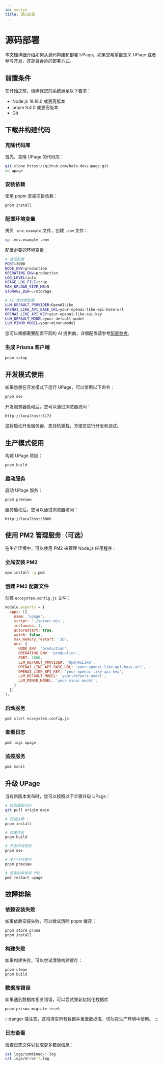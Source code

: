 ```yaml
---
id: source
title: 源码部署
---
```


# 源码部署

本文档详细介绍如何从源码构建和部署 UPage。如果您希望自定义 UPage 或者参与开发，这是最合适的部署方式。

## 前置条件

在开始之前，请确保您的系统满足以下要求：

- Node.js 18.18.0 或更高版本
- pnpm 9.4.0 或更高版本
- Git

## 下载并构建代码

### 克隆代码库

首先，克隆 UPage 的代码库：

```bash
git clone https://github.com/halo-dev/upage.git
cd upage
```

### 安装依赖

使用 pnpm 安装项目依赖：

```bash
pnpm install
```

### 配置环境变量

拷贝 `.env.example` 文件，创建 `.env` 文件：

```bash
cp .env.example .env
```

配置必要的环境变量：

```bash
# 基础配置
PORT=3000
NODE_ENV=production
OPERATING_ENV=production
LOG_LEVEL=info
USAGE_LOG_FILE=true
MAX_UPLOAD_SIZE_MB=5
STORAGE_DIR=./storage

# AI 提供商配置
LLM_DEFAULT_PROVIDER=OpenAILike
OPENAI_LIKE_API_BASE_URL=your-openai-like-api-base-url
OPENAI_LIKE_API_KEY=your-openai-like-api-key
LLM_DEFAULT_MODEL=your-default-model
LLM_MINOR_MODEL=your-minor-model
```

您可以根据需要配置不同的 AI 提供商，详细配置请参考[配置参考](../configuration)。

### 生成 Prisma 客户端

```bash
pnpm setup
```

## 开发模式使用

如果您想在开发模式下运行 UPage，可以使用以下命令：

```bash
pnpm dev
```

开发服务器启动后，您可以通过浏览器访问：

```
http://localhost:5173
```

这将启动开发服务器，支持热重载，方便您进行开发和调试。

## 生产模式使用

构建 UPage 项目：

```bash
pnpm build
```

### 启动服务

启动 UPage 服务：

```bash
pnpm preview
```

服务启动后，您可以通过浏览器访问：

```
http://localhost:3000
```

## 使用 PM2 管理服务（可选）

在生产环境中，可以使用 PM2 来管理 Node.js 应用程序：

### 全局安装 PM2

```bash
npm install -g pm2
```

### 创建 PM2 配置文件

创建 `ecosystem.config.js` 文件：

```javascript
module.exports = {
  apps: [{
    name: 'upage',
    script: './server.mjs',
    instances: 1,
    autorestart: true,
    watch: false,
    max_memory_restart: '1G',
    env: {
      NODE_ENV: 'production',
      OPERATING_ENV: 'production',
      PORT: 3000,
      LLM_DEFAULT_PROVIDER: 'OpenAILike',
      OPENAI_LIKE_API_BASE_URL: 'your-openai-like-api-base-url',
      OPENAI_LIKE_API_KEY: 'your-openai-like-api-key',
      LLM_DEFAULT_MODEL: 'your-default-model',
      LLM_MINOR_MODEL: 'your-minor-model',
    }
  }]
};
```

### 启动服务

```bash
pm2 start ecosystem.config.js
```

### 查看日志

```bash
pm2 logs upage
```

### 监控服务

```bash
pm2 monit
```

## 升级 UPage

当有新版本发布时，您可以按照以下步骤升级 UPage：

```bash
# 拉取最新代码
git pull origin main

# 安装依赖
pnpm install

# 构建项目
pnpm build

# 开发环境使用
pnpm dev

# 生产环境使用
pnpm preview

# 或者如果使用 PM2
pm2 restart upage
```

## 故障排除

### 依赖安装失败

如果依赖安装失败，可以尝试清除 pnpm 缓存：

```bash
pnpm store prune
pnpm install
```

### 构建失败

如果构建失败，可以尝试清除构建缓存：

```bash
pnpm clean
pnpm build
```

### 数据库错误

如果遇到数据库相关错误，可以尝试重新初始化数据库

```bash
pnpm prisma migrate reset
```

:::danger
请注意，这将清空所有数据并重置数据库，切勿在生产环境中使用。
:::

### 日志查看

检查日志文件以获取更多错误信息：

```bash
cat logs/combined-*.log
cat logs/error-*.log
```
